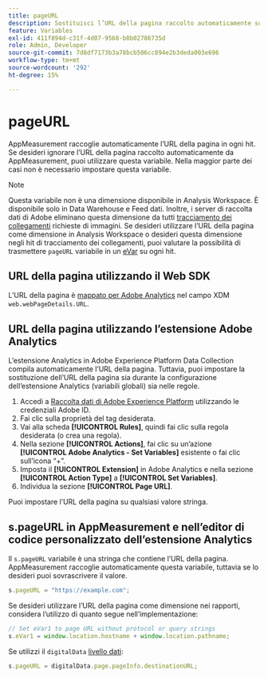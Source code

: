 ```yaml
---
title: pageURL
description: Sostituisci l’URL della pagina raccolto automaticamente sul tuo sito.
feature: Variables
exl-id: 411f894d-c31f-4d07-9568-b0b02786735d
role: Admin, Developer
source-git-commit: 7d8df7173b3a78bcb506cc894e2b3deda003e696
workflow-type: tm+mt
source-wordcount: '292'
ht-degree: 15%

---
```


# pageURL

AppMeasurement raccoglie automaticamente l’URL della pagina in ogni hit. Se desideri ignorare l’URL della pagina raccolto automaticamente da AppMeasurement, puoi utilizzare questa variabile. Nella maggior parte dei casi non è necessario impostare questa variabile.

>[!NOTE]
>
>Questa variabile non è una dimensione disponibile in Analysis Workspace. È disponibile solo in Data Warehouse e Feed dati. Inoltre, i server di raccolta dati di Adobe eliminano questa dimensione da tutti [tracciamento dei collegamenti](/help/implement/vars/functions/tl-method.md) richieste di immagini. Se desideri utilizzare l’URL della pagina come dimensione in Analysis Workspace o desideri questa dimensione negli hit di tracciamento dei collegamenti, puoi valutare la possibilità di trasmettere `pageURL` variabile in un [eVar](evar.md) su ogni hit.

## URL della pagina utilizzando il Web SDK

L’URL della pagina è [mappato per Adobe Analytics](https://experienceleague.adobe.com/docs/analytics/implementation/aep-edge/variable-mapping.html?lang=it) nel campo XDM `web.webPageDetails.URL`.

## URL della pagina utilizzando l’estensione Adobe Analytics

L’estensione Analytics in Adobe Experience Platform Data Collection compila automaticamente l’URL della pagina. Tuttavia, puoi impostare la sostituzione dell’URL della pagina sia durante la configurazione dell’estensione Analytics (variabili globali) sia nelle regole.

1. Accedi a [Raccolta dati di Adobe Experience Platform](https://experience.adobe.com/data-collection) utilizzando le credenziali Adobe ID.
2. Fai clic sulla proprietà del tag desiderata.
3. Vai alla scheda **[!UICONTROL Rules]**, quindi fai clic sulla regola desiderata (o crea una regola).
4. Nella sezione **[!UICONTROL Actions]**, fai clic su un’azione **[!UICONTROL Adobe Analytics - Set Variables]** esistente o fai clic sull’icona “+”.
5. Imposta il **[!UICONTROL Extension]** in Adobe Analytics e nella sezione **[!UICONTROL Action Type]** a **[!UICONTROL Set Variables]**.
6. Individua la sezione **[!UICONTROL Page URL]**.

Puoi impostare l’URL della pagina su qualsiasi valore stringa.

## s.pageURL in AppMeasurement e nell’editor di codice personalizzato dell’estensione Analytics

Il `s.pageURL` variabile è una stringa che contiene l’URL della pagina. AppMeasurement raccoglie automaticamente questa variabile, tuttavia se lo desideri puoi sovrascrivere il valore.

```js
s.pageURL = "https://example.com";
```

Se desideri utilizzare l’URL della pagina come dimensione nei rapporti, considera l’utilizzo di quanto segue nell’implementazione:

```js
// Set eVar1 to page URL without protocol or query strings
s.eVar1 = window.location.hostname + window.location.pathname;
```

Se utilizzi il `digitalData` [livello dati](../../prepare/data-layer.md):

```js
s.pageURL = digitalData.page.pageInfo.destinationURL;
```
